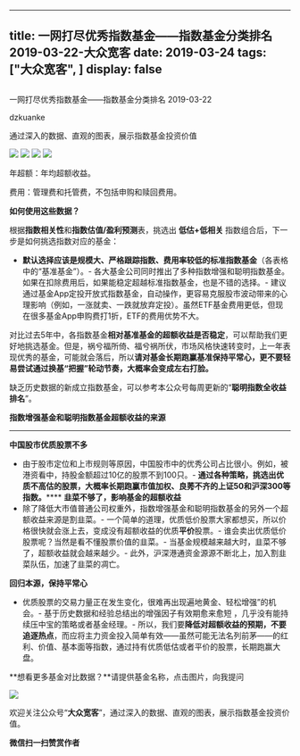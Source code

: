 
---
title:   一网打尽优秀指数基金——指数基金分类排名 2019-03-22-大众宽客
date: 2019-03-24
tags: ["大众宽客", ]
display: false
---


## 



一网打尽优秀指数基金——指数基金分类排名 2019-03-22




dzkuanke




通过深入的数据、直观的图表，展示指数基金投资价值


<img class="" data-copyright="0" data-ratio="1.447136563876652" data-s="300,640" src="https://mmbiz.qpic.cn/mmbiz_png/PKw3FQPmhIh5MCxaVAjicCJyakul1Rgd63rWK6qsxIRoSzEeUQW5koyxwaCEibV7hohF9qMjctcZ7Qtgn0BHYkcA/640?wx_fmt=png" data-type="png" data-w="908" style="white-space: normal;"/>

<img class="" data-copyright="0" data-ratio="1.6571428571428573" data-s="300,640" src="https://mmbiz.qpic.cn/mmbiz_png/PKw3FQPmhIh5MCxaVAjicCJyakul1Rgd6kV8ozlzlMsE4VGgoKGKe3HNq3xU2uGWqFJI3IP5vmjOBicYsnDyGFFg/640?wx_fmt=png" data-type="png" data-w="910" style=""/>

<img class="" data-copyright="0" data-ratio="1.280701754385965" data-s="300,640" src="https://mmbiz.qpic.cn/mmbiz_png/PKw3FQPmhIh5MCxaVAjicCJyakul1Rgd6ORlZ6yBOagxqyySOPQfekHGahzSoWtbEZdaCKI4425o7ibOqG9MMd9Q/640?wx_fmt=png" data-type="png" data-w="912" style=""/>

<img class="" data-copyright="0" data-ratio="1.7880794701986755" data-s="300,640" src="https://mmbiz.qpic.cn/mmbiz_png/PKw3FQPmhIh5MCxaVAjicCJyakul1Rgd6oDSj8znJgbhRsLEQSChVv8Mmc7iax11X9mXBlo8cdwzbKp65meesUOQ/640?wx_fmt=png" data-type="png" data-w="906" style=""/>

年超额：年均超额收益。

费用：管理费和托管费，不包括申购和赎回费用。





**如何使用这些数据？**



根据**指数相关性**和**指数估值/盈利预测**表，挑选出&nbsp;**低估+低相关**&nbsp;指数组合后，下一步是如何挑选指数对应的基金：
- **默认选择应该是规模大、严格跟踪指数、费用率较低的标准指数基金**（各表格中的“基准基金”）。- 各大基金公司同时推出了多种指数增强和聪明指数基金。如果在扣除费用后，如果能稳定超越标准指数基金，也是不错的选择。- 建议通过基金App定投开放式指数基金，自动操作，更容易克服股市波动带来的心理影响（例如，一涨就卖、一跌就放弃定投）。虽然ETF基金费用更低，但现在很多基金App申购费打1折，ETF的费用优势不大。


对比过去5年中，各指数基金**相对基准基金的超额收益是否稳定**<h-char unicode="ff0c" class="" style="max-width: 100%;box-sizing: border-box !important;word-wrap: break-word !important;">，</h-char>可以帮助我们更好地挑选基金。但是，祸兮福所倚、福兮祸所伏，市场风格快速转变时，上一年表现优秀的基金，可能就会落后，所以**请对基金长期跑赢基准保持平常心，更不要轻易尝试通过换基“把握”轮动节奏，大概率会变成左右打脸。**



缺乏历史数据的新成立指数基金，可以参考本公众号每周更新的“**聪明指数全收益排名**”。



**指数增强基金和聪明指数基金超额收益的来源**

****

**中国股市优质股票不多**
- 由于股市定位和上市规则等原因，中国股市中的优秀公司占比很小。例如，被港资看中，持股金额超过10亿的股票不到100只。- **通过各种策略，挑选出优质不高估的股票，大概率长期跑赢市值加权、良莠不齐的上证50和沪深300等指数。******
**韭菜不够了，影响基金的超额收益**
- 除了降低大市值普通公司权重外，指数增强基金和聪明指数基金的另外一个超额收益来源是割韭菜。- 一个简单的道理，优质低价股票大家都想买，所以价格很快就会涨上去，变成没有超额收益的优质**平价**股票。- 谁会卖出优质低价股票呢？当然是看不懂股票价值的韭菜。- 当基金规模越来越大时，韭菜不够了，超额收益就会越来越少。- 此外，沪深港通资金源源不断北上，加入割韭菜队伍，加速了韭菜的凋亡。


**回归本源，保持平常心**
- 优质股票的交易力量正在发生变化，很难再出现遍地黄金、轻松增强”的机会。- 基于历史数据和经验总结出的增强因子有效期愈来愈短&nbsp;，几乎没有能持续压中宝的策略或者基金经理。- 所以，我们要**降低对超额收益的预期，不要追逐热点**，而应将主力资金投入简单有效——虽然可能无法名列前茅——的红利、价值、基本面等指数，通过持有优质低估或者平价的股票，长期跑赢大盘。




**想看更多基金对比数据？**请提供基金名称，点击图片，向我提问

[<img data-s="300,640" class="rich_pages" src="https://mmbiz.qpic.cn/mmbiz_png/PKw3FQPmhIh5MCxaVAjicCJyakul1Rgd6libsyc1U9cxwKm5yrLnicGdzHZZtKMAaWPvJVuqfdKfQCRLtnxD7eibSg/640?wx_fmt=png" style="" data-type="png" data-ratio="0.56" data-w="550"/>]()



欢迎关注公众号“**大众宽客**”，通过深入的数据、直观的图表，展示指数基金投资价值。


**微信扫一扫赞赏作者**













